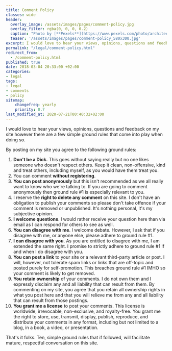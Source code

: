 ```yaml
---
title: Comment Policy
classes: wide
header:
  overlay_image: /assets/images/pages/comment-policy.jpg
  overlay_filter: rgba(0, 0, 0, 0.2)
  caption: "Photo by [**Pexels**](https://www.pexels.com/photo/architecture-art-artwork-bench-206784/)"
  teaser: '/assets/images/pages/comment-policy_580x300.jpg'
excerpt: I would love to hear your views, opinions, questions and feedback on my site however there are a few simple ground rules that come into play when doing so.
permalink: "/legal/comment-policy.html"
redirect_from:
  - /comment-policy.html
published: true
date: 2018-03-04 20:33:00 +02:00
categories:
- legal
tags:
- legal 
- comments 
- policy 
sitemap:
    changefreq: yearly
    priority: 0.7
last_modified_at: 2020-07-21T00:40:32+02:00
---
```

I would love to hear your views, opinions, questions and feedback on my site however there are a few simple ground rules that come into play when doing so.

By posting on my site you agree to the following ground rules:

1. **Don't be a Dick.** This goes without saying really but no one likes someone who doesn't respect others. Keep it clean, non-offensive, kind and treat others, including myself, as you would have them treat you.
2. You can comment **without registering**. 
3. **You can post anonymously** but this isn't recommended as we all really want to know who we're talking to. If you are going to comment anonymously then ground rule #1 is especially relevant to you.
4. I reserve the **right to delete any comment** on this site. I don't have an obligation to publish your comments so please don't take offence if your comment is removed or unpublished. It's nothing personal, it's my subjective opinion.
5. **I welcome questions**. I would rather receive your question here than via email as I can respond for others to see as well.
6. **You can disagree with me**. I welcome debate. However, I ask that if you disagree with me, or anyone else, please adhere to ground rule #1.
7. **I can disagree with you**. As you are entitled to disagree with me, I am extended the same right. I promise to strictly adhere to ground rule #1 if and when I do disagree with you.
7. **You can post a link** to your site or a relevant third-party article or post. I will, however, not tolerate spam links or links that are off-topic and posted purely for self-promotion. This breaches ground rule #1 IMHO so your comment is likely to get removed.
8. **You retain ownership** of your comments. I do not own them and I expressly disclaim any and all liability that can result from them. By commenting on my site, you agree that you retain all ownership rights in what you post here and that you will relieve me from any and all liability that can result from those postings.
9. **You grant me a license** to post your comments. This license is worldwide, irrevocable, non-exclusive, and royalty-free. You grant me the right to store, use, transmit, display, publish, reproduce, and distribute your comments in any format, including but not limited to a blog, in a book, a video, or presentation.

That's it folks. Ten, simple ground rules that if followed, will facilitate mature, respectful conversation on this site.

